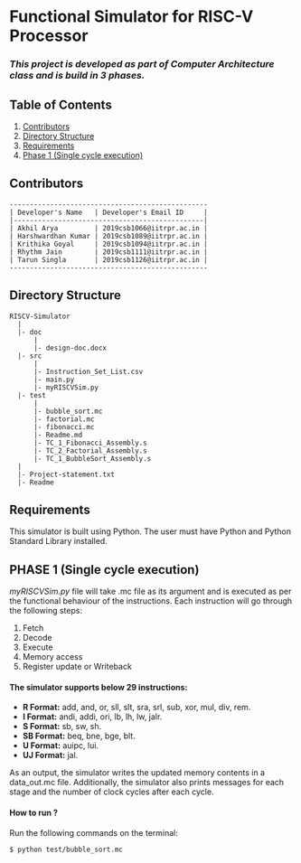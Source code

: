 # Functional Simulator for RISC-V Processor
### *This project is developed as part of Computer Architecture class and is build in 3 phases.*

## Table of Contents
1. [Contributors](https://github.com/Harshiitrpr/RISCV-Simulator/tree/Issue#contributors)
2. [Directory Structure](https://github.com/Harshiitrpr/RISCV-Simulator/tree/Issue#directory-structure)
3. [Requirements](https://github.com/Harshiitrpr/RISCV-Simulator/tree/Issue#requirements)
4. [Phase 1 (Single cycle execution)](https://github.com/Harshiitrpr/RISCV-Simulator/tree/Issue#phase-1-single-cycle-execution)

## Contributors
```
-------------------------------------------------
| Developer's Name   | Developer's Email ID     |
|-----------------------------------------------|
| Akhil Arya         | 2019csb1066@iitrpr.ac.in |
| Harshwardhan Kumar | 2019csb1089@iitrpr.ac.in |
| Krithika Goyal     | 2019csb1094@iitrpr.ac.in |
| Rhythm Jain        | 2019csb1111@iitrpr.ac.in |
| Tarun Singla       | 2019csb1126@iitrpr.ac.in |
-------------------------------------------------
```

## Directory Structure
```
RISCV-Simulator
  |
  |- doc
      |
      |- design-doc.docx
  |- src
      |
      |- Instruction_Set_List.csv
      |- main.py
      |- myRISCVSim.py
  |- test
      |
      |- bubble_sort.mc
      |- factorial.mc
      |- fibonacci.mc
      |- Readme.md
      |- TC_1_Fibonacci_Assembly.s
      |- TC_2_Factorial_Assembly.s
      |- TC_1_BubbleSort_Assembly.s
  |
  |- Project-statement.txt
  |- Readme
```

## Requirements
This simulator is built using Python. The user must have Python and Python Standard Library installed.

## PHASE 1 (Single cycle execution)
*myRISCVSim.py* file will take .mc file as its argument and is executed as per the functional behaviour of the instructions.
Each instruction will go through the following steps:
1. Fetch
1. Decode
1. Execute
1. Memory access
1. Register update or Writeback

#### The simulator supports below 29 instructions:
* **R Format:** add, and, or, sll, slt, sra, srl, sub, xor, mul, div, rem.
* **I Format:** andi, addi, ori, lb, lh, lw, jalr.
* **S Format:** sb, sw, sh.
* **SB Format:** beq, bne, bge, blt.
* **U Format:** auipc, lui.
* **UJ Format:** jal.

As an output, the simulator writes the updated memory contents in a data_out.mc
file. Additionally, the simulator also prints messages for each stage and the
number of clock cycles after each cycle.

#### How to run ?
Run the following commands on the terminal:
```
$ python test/bubble_sort.mc
```
